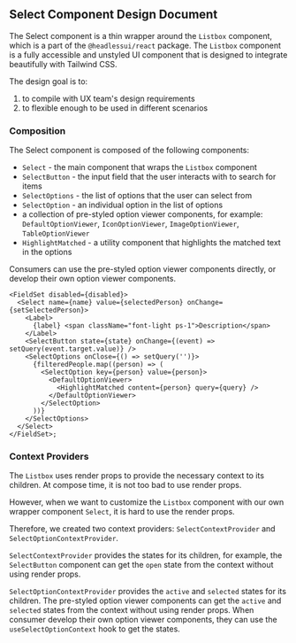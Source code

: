 
## Select Component Design Document

The Select component is a thin wrapper around the `Listbox` component, which is a part of the `@headlessui/react` package. The `Listbox` component is a fully accessible and unstyled UI component that is designed to integrate beautifully with Tailwind CSS.

The design goal is to:
1. to compile with UX team's design requirements
2. to flexible enough to be used in different scenarios

### Composition

The Select component is composed of the following components:
- `Select` - the main component that wraps the `Listbox` component
- `SelectButton` - the input field that the user interacts with to search for items
- `SelectOptions` - the list of options that the user can select from
- `SelectOption` - an individual option in the list of options
- a collection of pre-styled option viewer components, for example: `DefaultOptionViewer`, `IconOptionViewer`, `ImageOptionViewer`, `TableOptionViewer`
- `HighlightMatched` - a utility component that highlights the matched text in the options

Consumers can use the pre-styled option viewer components directly, or develop their own option viewer components.

```tsx
<FieldSet disabled={disabled}>
  <Select name={name} value={selectedPerson} onChange={setSelectedPerson}>
    <Label>
      {label} <span className="font-light ps-1">Description</span>
    </Label>
    <SelectButton state={state} onChange={(event) => setQuery(event.target.value)} />
    <SelectOptions onClose={() => setQuery('')}>
      {filteredPeople.map((person) => (
        <SelectOption key={person} value={person}>
          <DefaultOptionViewer>
            <HighlightMatched content={person} query={query} />
          </DefaultOptionViewer>
        </SelectOption>
      ))}
    </SelectOptions>
  </Select>
</FieldSet>;
```

### Context Providers

The `Listbox` uses render props to provide the necessary context to its children. At compose time, it is not too bad to use render props. 

However, when we want to customize the `Listbox` component with our own wrapper component `Select`, it is hard to use the render props.

Therefore, we created two context providers: `SelectContextProvider` and `SelectOptionContextProvider`.

`SelectContextProvider` provides the states for its children, for example, the `SelectButton` component can get the `open` state from the context without using render props.

`SelectOptionContextProvider` provides the `active` and `selected` states for its children. The pre-styled option viewer components can get the `active` and `selected` states from the context without using render props. When consumer develop their own option viewer components, they can use the `useSelectOptionContext` hook to get the states.
